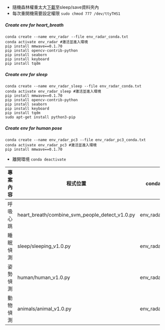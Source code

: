 - 隨機森林權重太大[下載](https://drive.google.com/file/d/1kYTANnP9ZgzEemOCabRLeRnXyRc3I72K/view?usp=sharing "下載")至sleep/save資料夾內
- 每次重開機需要設定權限 `sudo chmod 777 /dev/ttyTHS1`

##### Create env for heart_breath
    conda create --name env_radar --file env_radar_conda.txt
    conda activate env_radar #激活並進入環境
    pip install mmwave==0.1.70
    pip install opencv-contrib-python
    pip install seaborn
    pip install keyboard
    pip install tqdm


##### Create env for sleep
    conda create --name env_radar_sleep --file env_radar_conda.txt
    conda activate env_radar_sleep #激活並進入環境
    pip install mmwave==0.1.70
    pip install opencv-contrib-python
    pip install seaborn
    pip install keyboard
    pip install tqdm
    sudo apt-get install python3-pip


##### Create env for human pose
    conda create --name env_radar_pc3 --file env_radar_pc3_conda.txt
    conda activate env_radar_pc3 #激活並進入環境
    pip install mmwave==0.1.70

- 離開環境 `conda deactivate`

| 專案內容|程式位置|conda 環境|
| ------------ | ------------ |------------ |
|呼吸心跳|heart_breath/combine_svm_people_detect_v1.0.py|env_radar|
|睡眠偵測|sleep/sleeping_v1.0.py|env_radar_sleep|
|姿勢偵測|human/human_v1.0.py|env_radar_pc3|
|動物偵測|animals/animal_v1.0.py|env_radar_pc3|

